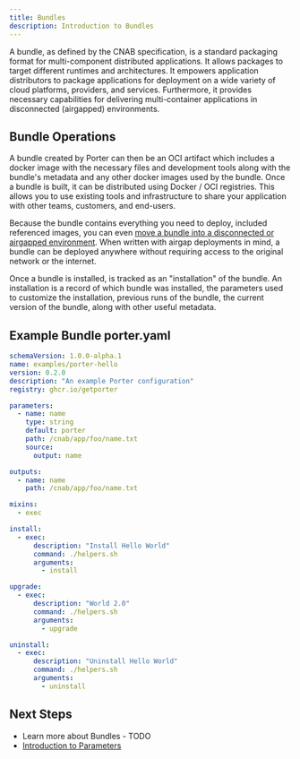 ```yaml
---
title: Bundles
description: Introduction to Bundles
---
```


A bundle, as defined by the CNAB specification, is a standard packaging format for multi-component distributed applications. It allows packages to target different runtimes and architectures. It empowers application distributors to package applications for deployment on a wide variety of cloud platforms, providers, and services. Furthermore, it provides necessary capabilities for delivering multi-container applications in disconnected (airgapped) environments.

## Bundle Operations

A bundle created by Porter can then be an OCI artifact which includes a docker image with the necessary files and development tools along with the bundle's metadata and any other docker images used by the bundle. Once a bundle is built, it can be distributed using Docker / OCI registries.
This allows you to use existing tools and infrastructure to share your application with other teams, customers, and end-users.

Because the bundle contains everything you need to deploy, included referenced images, you can even [move a bundle into a disconnected or airgapped environment](/administrators/airgap/). When written with airgap deployments in mind, a bundle can be deployed anywhere without requiring access to the original network or the internet.

Once a bundle is installed, is tracked as an "installation" of the bundle.
An installation is a record of which bundle was installed, the parameters used to customize the installation, previous runs of the bundle, the current version of the bundle, along with other useful metadata.

## Example Bundle porter.yaml

```yaml
schemaVersion: 1.0.0-alpha.1
name: examples/porter-hello
version: 0.2.0
description: "An example Porter configuration"
registry: ghcr.io/getporter

parameters:
  - name: name
    type: string
    default: porter
    path: /cnab/app/foo/name.txt
    source:
      output: name

outputs:
  - name: name
    path: /cnab/app/foo/name.txt

mixins:
  - exec

install:
  - exec:
      description: "Install Hello World"
      command: ./helpers.sh
      arguments:
        - install

upgrade:
  - exec:
      description: "World 2.0"
      command: ./helpers.sh
      arguments:
        - upgrade

uninstall:
  - exec:
      description: "Uninstall Hello World"
      command: ./helpers.sh
      arguments:
        - uninstall
```

## Next Steps

- Learn more about Bundles - TODO
- [Introduction to Parameters](/introduction/intro-parameters)
